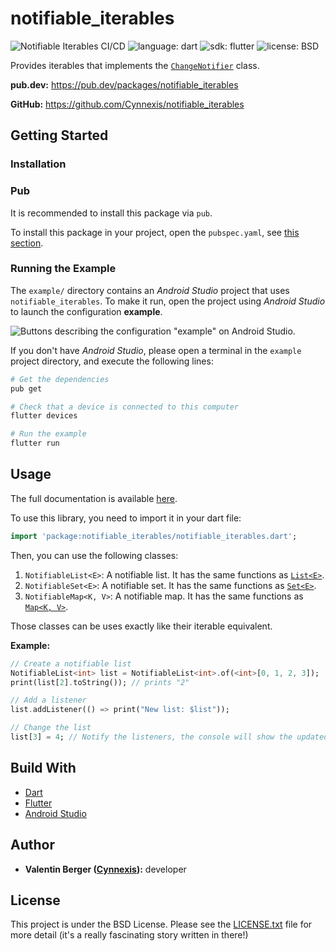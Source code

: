 # notifiable_iterables

![Notifiable Iterables CI/CD](https://github.com/Cynnexis/notifiable_iterables/workflows/Notifiable%20Iterables%20CI/CD/badge.svg) ![language: dart](https://img.shields.io/badge/lang-dart-03599C) ![sdk: flutter](https://img.shields.io/badge/sdk-flutter-45D1FD.svg) ![license: BSD](https://img.shields.io/badge/license-BSD-blue.svg)

Provides iterables that implements the [`ChangeNotifier`](https://api.flutter.dev/flutter/foundation/ChangeNotifier-class.html) class.

**pub.dev:** https://pub.dev/packages/notifiable_iterables

**GitHub:** https://github.com/Cynnexis/notifiable_iterables

## Getting Started

### Installation

### Pub

It is recommended to install this package via `pub`.

To install this package in your project, open the `pubspec.yaml`, see [this section](https://pub.dev/packages/notifiable_iterables/install).

### Running the Example

The `example/` directory contains an *Android Studio* project that uses `notifiable_iterables`.
To make it run, open the project using *Android Studio* to launch the configuration **example**.

![Buttons describing the configuration "example" on Android Studio.](https://i.imgur.com/9et70cR.png)

If you don't have *Android Studio*, please open a terminal in the `example` project directory, and execute the following lines:

```bash
# Get the dependencies
pub get

# Check that a device is connected to this computer
flutter devices

# Run the example
flutter run
```

## Usage

The full documentation is available [here](https://pub.dev/documentation/notifiable_iterables/latest/).

To use this library, you need to import it in your dart file:

```dart
import 'package:notifiable_iterables/notifiable_iterables.dart';
```

Then, you can use the following classes:

1. `NotifiableList<E>`: A notifiable list. It has the same functions as [`List<E>`](https://api.flutter.dev/flutter/dart-core/List-class.html).
2. `NotifiableSet<E>`: A notifiable set. It has the same functions as [`Set<E>`](https://api.flutter.dev/flutter/dart-core/Set-class.html).
3. `NotifiableMap<K, V>`: A notifiable map. It has the same functions as [`Map<K, V>`](https://api.flutter.dev/flutter/dart-core/Map-class.html).

Those classes can be uses exactly like their iterable equivalent.

**Example:**

```dart
// Create a notifiable list
NotifiableList<int> list = NotifiableList<int>.of(<int>[0, 1, 2, 3]);
print(list[2].toString()); // prints "2"

// Add a listener
list.addListener(() => print("New list: $list"));

// Change the list
list[3] = 4; // Notify the listeners, the console will show the updated list
```

## Build With

* [Dart](https://dart.dev/)
* [Flutter](https://flutter.dev/)
* [Android Studio](https://developer.android.com/studio)

## Author

* **Valentin Berger ([Cynnexis](https://github.com/Cynnexis)):** developer

## License

This project is under the BSD License. Please see the
[LICENSE.txt](https://github.com/Cynnexis/notifiable_iterables/blob/master/LICENSE.txt) file for
more detail (it's a really fascinating story written in there!)
